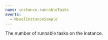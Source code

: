 ```yaml
---
name: instance.runnableTasks
events:
  - MssqlInstanceSample
---
```


The number of runnable tasks on the instance.